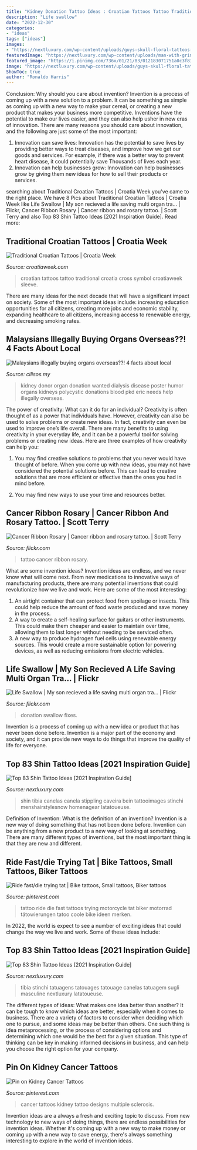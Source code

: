 ```yaml
---
title: "Kidney Donation Tattoo Ideas : Croatian Tattoos Tattoo Traditional Croatia Cross Symbol Croatiaweek Sleeve"
description: "Life swallow"
date: "2022-12-30"
categories:
- "ideas"
tags: ["ideas"]
images:
- "https://nextluxury.com/wp-content/uploads/guys-skull-floral-tattoos-on-shin.jpg"
featuredImage: "https://nextluxury.com/wp-content/uploads/man-with-grim-reaper-shin-tattoos.jpg"
featured_image: "https://i.pinimg.com/736x/01/21/83/012183071751a0c3f8391bc6b3b7af84--kidney-cancer-cancer-tattoos.jpg"
image: "https://nextluxury.com/wp-content/uploads/guys-skull-floral-tattoos-on-shin.jpg"
ShowToc: true
author: "Ronaldo Harris"
---
```



Conclusion: Why should you care about invention?
Invention is a process of coming up with a new solution to a problem. It can be something as simple as coming up with a new way to make your cereal, or creating a new product that makes your business more competitive. Inventions have the potential to make our lives easier, and they can also help usher in new eras of innovation. There are many reasons you should care about innovation, and the following are just some of the most important: 
1) Innovation can save lives: Innovation has the potential to save lives by providing better ways to treat diseases, and improve how we get our goods and services. For example, if there was a better way to prevent heart disease, it could potentially save Thousands of lives each year. 
2) Innovation can help businesses grow: Innovation can help businesses grow by giving them new ideas for how to sell their products or services.

	

		
searching about Traditional Croatian Tattoos | Croatia Week you've came to the right place. We have 8 Pics about Traditional Croatian Tattoos | Croatia Week like Life Swallow | My son recieved a life saving multi organ tra… | Flickr, Cancer Ribbon Rosary | Cancer ribbon and rosary tattoo. | Scott Terry and also Top 83 Shin Tattoo Ideas [2021 Inspiration Guide]. Read more:
		
    
## Traditional Croatian Tattoos | Croatia Week

<img loading=lazy src="http://www.croatiaweek.com/wp-content/uploads/2017/05/22.jpg" onerror="this.onerror=null;this.src='https://tse3.mm.bing.net/th?id=OIP.P1vvrrO4vw-CeaPtRNMNvwHaDm&amp;pid=15.1';" alt="Traditional Croatian Tattoos | Croatia Week">

_Source: croatiaweek.com_

>croatian tattoos tattoo traditional croatia cross symbol croatiaweek sleeve. 

	

There are many ideas for the next decade that will have a significant impact on society. Some of the most important ideas include: increasing education opportunities for all citizens, creating more jobs and economic stability, expanding healthcare to all citizens, increasing access to renewable energy, and decreasing smoking rates.

    
## Malaysians Illegally Buying Organs Overseas??! 4 Facts About Local

<img loading=lazy src="https://cilisos.my/wp-content/uploads/2016/10/kidneys-wanted-poster.jpg" onerror="this.onerror=null;this.src='https://tse4.mm.bing.net/th?id=OIP.ipQ2HsXYpv-whB--7eG59QHaHa&amp;pid=15.1';" alt="Malaysians illegally buying organs overseas??! 4 facts about local">

_Source: cilisos.my_

>kidney donor organ donation wanted dialysis disease poster humor organs kidneys polycystic donations blood pkd eric needs help illegally overseas. 

	

The power of creativity: What can it do for an individual?
Creativity is often thought of as a power that individuals have. However, creativity can also be used to solve problems or create new ideas. In fact, creativity can even be used to improve one’s life overall. There are many benefits to using creativity in your everyday life, and it can be a powerful tool for solving problems or creating new ideas. Here are three examples of how creativity can help you: 
1) You may find creative solutions to problems that you never would have thought of before. When you come up with new ideas, you may not have considered the potential solutions before. This can lead to creative solutions that are more efficient or effective than the ones you had in mind before. 

2) You may find new ways to use your time and resources better.

    
## Cancer Ribbon Rosary | Cancer Ribbon And Rosary Tattoo. | Scott Terry

<img loading=lazy src="https://c1.staticflickr.com/7/6058/6385288715_954c0f67a3_b.jpg" onerror="this.onerror=null;this.src='https://tse1.mm.bing.net/th?id=OIP.WzG2Hu5dXQn-Wa0-nurBvwHaJh&amp;pid=15.1';" alt="Cancer Ribbon Rosary | Cancer ribbon and rosary tattoo. | Scott Terry">

_Source: flickr.com_

>tattoo cancer ribbon rosary. 

	

What are some invention ideas?
Invention ideas are endless, and we never know what will come next. From new medications to innovative ways of manufacturing products, there are many potential inventions that could revolutionize how we live and work. Here are some of the most interesting: 
1. An airtight container that can protect food from spoilage or insects. This could help reduce the amount of food waste produced and save money in the process. 
2. A way to create a self-healing surface for guitars or other instruments. This could make them cheaper and easier to maintain over time, allowing them to last longer without needing to be serviced often. 
3. A new way to produce hydrogen fuel cells using renewable energy sources. This would create a more sustainable option for powering devices, as well as reducing emissions from electric vehicles. 

    
## Life Swallow | My Son Recieved A Life Saving Multi Organ Tra… | Flickr

<img loading=lazy src="https://c2.staticflickr.com/4/3120/3111936010_4038b13865_b.jpg" onerror="this.onerror=null;this.src='https://tse2.mm.bing.net/th?id=OIP.UL2i7_tmxztthTxBm7F9EQHaFj&amp;pid=15.1';" alt="Life Swallow | My son recieved a life saving multi organ tra… | Flickr">

_Source: flickr.com_

>donation swallow fixes. 

	

Invention is a process of coming up with a new idea or product that has never been done before. Invention is a major part of the economy and society, and it can provide new ways to do things that improve the quality of life for everyone.

    
## Top 83 Shin Tattoo Ideas [2021 Inspiration Guide]

<img loading=lazy src="https://nextluxury.com/wp-content/uploads/guys-skull-floral-tattoos-on-shin.jpg" onerror="this.onerror=null;this.src='https://tse4.mm.bing.net/th?id=OIP.4tC7d5IGT1J16E523cMJBQHaHa&amp;pid=15.1';" alt="Top 83 Shin Tattoo Ideas [2021 Inspiration Guide]">

_Source: nextluxury.com_

>shin tibia canelas canela stippling caveira bein tattooimages stinchi menshairstylesnow homenagear latatoueuse. 

	

Definition of Invention: What is the definition of an invention?
Invention is a new way of doing something that has not been done before. Invention can be anything from a new product to a new way of looking at something. There are many different types of inventions, but the most important thing is that they are new and different.

    
## Ride Fast/die Trying Tat | Bike Tattoos, Small Tattoos, Biker Tattoos

<img loading=lazy src="https://i.pinimg.com/736x/68/7b/e1/687be1e89579708f5f7ee7c83bf0d5fc--tatoo-tattoo-ideas.jpg" onerror="this.onerror=null;this.src='https://tse2.mm.bing.net/th?id=OIP.K9KT34YkIQbTCogpyRRvgACpEs&amp;pid=15.1';" alt="Ride fast/die trying tat | Bike tattoos, Small tattoos, Biker tattoos">

_Source: pinterest.com_

>tattoo ride die fast tattoos trying motorcycle tat biker motorrad tätowierungen tatoo coole bike ideen merken. 

	

In 2022, the world is expect to see a number of exciting ideas that could change the way we live and work. Some of these ideas include:

    
## Top 83 Shin Tattoo Ideas [2021 Inspiration Guide]

<img loading=lazy src="https://nextluxury.com/wp-content/uploads/man-with-grim-reaper-shin-tattoos.jpg" onerror="this.onerror=null;this.src='https://tse4.mm.bing.net/th?id=OIP.tro9qUTqJd97HhmXALidSwHaHa&amp;pid=15.1';" alt="Top 83 Shin Tattoo Ideas [2021 Inspiration Guide]">

_Source: nextluxury.com_

>tibia stinchi tatuagens tatouages tatouage canelas tatuagem sugli masculine nextluxury latatoueuse. 

	

The different types of ideas: What makes one idea better than another?
It can be tough to know which ideas are better, especially when it comes to business. There are a variety of factors to consider when deciding which one to pursue, and some ideas may be better than others. One such thing is idea metaprocessing, or the process of considering options and determining which one would be the best for a given situation. This type of thinking can be key in making informed decisions in business, and can help you choose the right option for your company.

    
## Pin On Kidney Cancer Tattoos

<img loading=lazy src="https://i.pinimg.com/736x/01/21/83/012183071751a0c3f8391bc6b3b7af84--kidney-cancer-cancer-tattoos.jpg" onerror="this.onerror=null;this.src='https://tse3.mm.bing.net/th?id=OIP.4BbdUUwstVMgIkgc_g7KWAHaJ4&amp;pid=15.1';" alt="Pin on Kidney Cancer Tattoos">

_Source: pinterest.com_

>cancer tattoos kidney tattoo designs multiple sclerosis. 

	

Invention ideas are a always a fresh and exciting topic to discuss. From new technology to new ways of doing things, there are endless possibilities for invention ideas. Whether it's coming up with a new way to make money or coming up with a new way to save energy, there's always something interesting to explore in the world of invention ideas.

